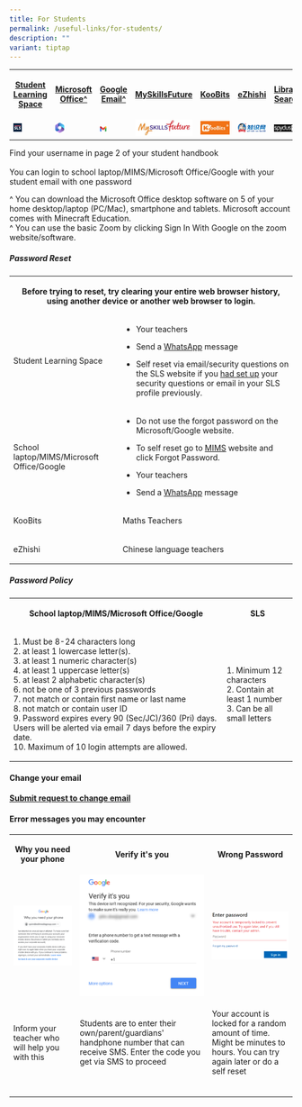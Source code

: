 ```yaml
---
title: For Students
permalink: /useful-links/for-students/
description: ""
variant: tiptap
---
```

<table><tbody><tr><th rowspan="1" colspan="1"><p><a href="https://vle.learning.moe.edu.sg/login" rel="noopener noreferrer nofollow" target="_blank">Student Learning Space</a></p></th><th rowspan="1" colspan="1"><p><a href="https://www.office.com/" rel="noopener noreferrer nofollow" target="_blank">Microsoft Office^</a></p></th><th rowspan="1" colspan="1"><p><a href="https://workspace.google.com/dashboard" rel="noopener noreferrer nofollow" target="_blank">Google Email^</a></p></th><th rowspan="1" colspan="1"><p><a href="https://www.myskillsfuture.gov.sg/content/student/en/primary.html" rel="noopener noreferrer nofollow" target="_blank">MySkillsFuture</a></p></th><th rowspan="1" colspan="1"><p><a href="https://member.koobits.com/" rel="noopener noreferrer nofollow" target="_blank">KooBits</a></p></th><th rowspan="1" colspan="1"><p><a href="https://www.ezhishi.net/Contents/" rel="noopener noreferrer nofollow" target="_blank">eZhishi</a></p></th><th rowspan="1" colspan="1"><p><a href="https://schoolibrary.moe.edu.sg/cantonmentpri/cgi-bin/spydus.exe/MSGTRN/WPAC/HOME" rel="noopener noreferrer nofollow" target="_blank">Library Search</a></p></th></tr><tr><td rowspan="1" colspan="1"><div class="isomer-image-wrapper"><img style="width:25%" height="auto" width="100%" src="/images/SLS%20Icon.png"></div></td><td rowspan="1" colspan="1"><div class="isomer-image-wrapper"><img style="width:25%" height="auto" width="100%" src="/images/MS365.png"></div></td><td rowspan="1" colspan="1"><div class="isomer-image-wrapper"><img style="width:25%" height="auto" width="100%" src="/images/Gmail.jpg"></div></td><td rowspan="1" colspan="1"><div class="isomer-image-wrapper"><img style="width:100%" height="auto" width="100%" src="/images/Myskillsfuture.jpg"></div></td><td rowspan="1" colspan="1"><div class="isomer-image-wrapper"><img style="width:100%" height="auto" width="100%" src="/images/Koobits.jpg"></div></td><td rowspan="1" colspan="1"><div class="isomer-image-wrapper"><img style="width:100%" height="auto" width="100%" src="/images/Ezhishi.jpg"></div></td><td rowspan="1" colspan="1"><div class="isomer-image-wrapper"><img style="width:100%" height="auto" width="100%" src="/images/Spydus.jpg"></div></td></tr></tbody></table><p>Find your username in page 2 of your student handbook<br><br>You can login to school laptop/MIMS/Microsoft Office/Google with your student email with one password</p><p>^ You can download the Microsoft Office desktop software on 5 of your home desktop/laptop (PC/Mac), smartphone and tablets. Microsoft account comes with Minecraft Education.<br>^ You can use the basic Zoom by clicking Sign In With Google on the zoom website/software.</p><h5>Password Reset</h5><table><tbody><tr><th rowspan="1" colspan="2"><p>Before trying to reset, try clearing your entire web browser history, using another device or another web browser to login.</p></th></tr><tr><td rowspan="1" colspan="1"><p>Student Learning Space</p></td><td rowspan="1" colspan="1"><ul data-tight="true" class="tight"><li><p>Your teachers</p></li><li><p>Send a <a href="http://wa.me/6565119555" rel="noopener noreferrer nofollow" target="_blank">WhatsApp</a> message</p></li><li><p>Self reset via email/security questions on the SLS website if you <a href="https://www.learning.moe.edu.sg/student-user-guide/customise/update-answers-to-security-questions/" rel="noopener noreferrer nofollow" target="_blank">had set up</a> your security questions or email in your SLS profile previously.</p></li></ul></td></tr><tr><td rowspan="1" colspan="1"><p>School laptop/MIMS/Microsoft Office/Google</p></td><td rowspan="1" colspan="1"><ul data-tight="true" class="tight"><li><p>Do not use the forgot password on the Microsoft/Google website.</p></li><li><p>To self reset go to <a href="https://mims.moe.gov.sg/" rel="noopener noreferrer nofollow" target="_blank">MIMS</a> website and click Forgot Password.</p></li><li><p>Your teachers</p></li><li><p>Send a <a href="http://wa.me/6565119555" rel="noopener noreferrer nofollow" target="_blank">WhatsApp</a> message</p></li></ul></td></tr><tr><td rowspan="1" colspan="1"><p>KooBits</p></td><td rowspan="1" colspan="1"><p>Maths Teachers</p></td></tr><tr><td rowspan="1" colspan="1"><p>eZhishi</p></td><td rowspan="1" colspan="1"><p>Chinese language teachers</p></td></tr></tbody></table><h5>Password Policy</h5><table><tbody><tr><th rowspan="1" colspan="1"><p>School laptop/MIMS/Microsoft Office/Google</p></th><th rowspan="1" colspan="1"><p>SLS</p></th></tr><tr><td rowspan="1" colspan="1"><p>1. Must be 8-24 characters long<br>2. at least 1 lowercase letter(s). <br>3. at least 1 numeric character(s)<br>4. at least 1 uppercase letter(s)<br>5. at least 2 alphabetic character(s)<br>6. not be one of 3 previous passwords<br>7. not match or contain first name or last name<br>8. not match or contain user ID<br>9. Password expires every 90 (Sec/JC)/360 (Pri) days. Users will be alerted via email 7 days before the expiry date.<br>10. Maximum of 10 login attempts are allowed.</p></td><td rowspan="1" colspan="1"><p>1. Minimum 12 characters<br>2. Contain at least 1 number<br>3. Can be all small letters</p></td></tr></tbody></table><h4>Change your email</h4><h4><a href="https://form.gov.sg/659cee0595fffa0011ef2da2" rel="noopener noreferrer nofollow" target="_blank">Submit request to change email</a></h4><p></p><h4>Error messages you may encounter</h4><table><tbody><tr><th rowspan="1" colspan="1"><p>Why you need your phone</p></th><th rowspan="1" colspan="1"><p>Verify it's you</p></th><th rowspan="1" colspan="1"><p>Wrong Password</p></th></tr><tr><td rowspan="1" colspan="1"><div class="isomer-image-wrapper"><img style="width: 100%" height="auto" width="100%" alt="" src="/images/Why%20you%20need%20your%20phone.png"></div></td><td rowspan="1" colspan="1"><div class="isomer-image-wrapper"><img style="width: 100%" height="auto" width="100%" alt="" src="/images/Verify%20its%20you.png"></div></td><td rowspan="1" colspan="1"><div class="isomer-image-wrapper"><img style="width: 100%" height="auto" width="100%" alt="" src="/images/Wrong%20Pasword.png"></div></td></tr><tr><td rowspan="1" colspan="1"><p>Inform your teacher who will help you with this</p></td><td rowspan="1" colspan="1"><p>Students are to enter their own/parent/guardians' handphone number that can receive SMS. Enter the code you get via SMS to proceed</p></td><td rowspan="1" colspan="1"><p>Your account is locked for a random amount of time. Might be minutes to hours. You can try again later or do a self reset</p></td></tr><tr><td rowspan="1" colspan="1"><p></p></td><td rowspan="1" colspan="1"><p></p></td><td rowspan="1" colspan="1"><p></p></td></tr></tbody></table><p></p>